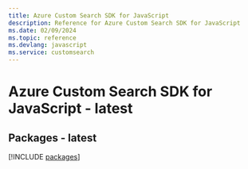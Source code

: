 ```yaml
---
title: Azure Custom Search SDK for JavaScript
description: Reference for Azure Custom Search SDK for JavaScript
ms.date: 02/09/2024
ms.topic: reference
ms.devlang: javascript
ms.service: customsearch
---
```

# Azure Custom Search SDK for JavaScript - latest
## Packages - latest
[!INCLUDE [packages](custom-search-index.md)]